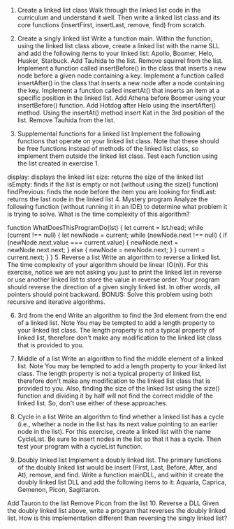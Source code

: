 1. Create a linked list class
Walk through the linked list code in the curriculum and understand it well. Then write a linked list class and its core functions (insertFirst, insertLast, remove, find) from scratch.

2. Create a singly linked list
Write a function main. Within the function, using the linked list class above, create a linked list with the name SLL and add the following items to your linked list: Apollo, Boomer, Helo, Husker, Starbuck.
Add Tauhida to the list.
Remove squirrel from the list.
Implement a function called insertBefore() in the class that inserts a new node before a given node containing a key.
Implement a function called insertAfter() in the class that inserts a new node after a node containing the key.
Implement a function called insertAt() that inserts an item at a specific position in the linked list.
Add Athena before Boomer using your insertBefore() function.
Add Hotdog after Helo using the insertAfter() method.
Using the insertAt() method insert Kat in the 3rd position of the list.
Remove Tauhida from the list.
3. Supplemental functions for a linked list
Implement the following functions that operate on your linked list class. Note that these should be free functions instead of methods of the linked list class, so implement them outside the linked list class. Test each function using the list created in exercise 1.

display: displays the linked list
size: returns the size of the linked list
isEmpty: finds if the list is empty or not (without using the size() function)
findPrevious: finds the node before the item you are looking for
findLast: returns the last node in the linked list
4. Mystery program
Analyze the following function (without running it in an IDE) to determine what problem it is trying to solve. What is the time complexity of this algorithm?

function WhatDoesThisProgramDo(lst) {
    let current = lst.head;
    while (current !== null) {
        let newNode = current;
        while (newNode.next !== null) {
            if (newNode.next.value === current.value) {
                newNode.next = newNode.next.next;
            }
            else {
                newNode = newNode.next;
            }
        }
        current = current.next;
    }
}
5. Reverse a list
Write an algorithm to reverse a linked list. The time complexity of your algorithm should be linear (O(n)). For this exercise, notice we are not asking you just to print the linked list in reverse or use another linked list to store the value in reverse order. Your program should reverse the direction of a given singly linked list. In other words, all pointers should point backward. BONUS: Solve this problem using both recursive and iterative algorithms.

6. 3rd from the end
Write an algorithm to find the 3rd element from the end of a linked list. Note You may be tempted to add a length property to your linked list class. The length property is not a typical property of linked list, therefore don't make any modification to the linked list class that is provided to you.

7. Middle of a list
Write an algorithm to find the middle element of a linked list. Note You may be tempted to add a length property to your linked list class. The length property is not a typical property of linked list, therefore don't make any modification to the linked list class that is provided to you. Also, finding the size of the linked list using the size() function and dividing it by half will not find the correct middle of the linked list. So, don't use either of these approaches.

8. Cycle in a list
Write an algorithm to find whether a linked list has a cycle (i.e., whether a node in the list has its next value pointing to an earlier node in the list). For this exercise, create a linked list with the name CycleList. Be sure to insert nodes in the list so that it has a cycle. Then test your program with a cycleList function.

9. Doubly linked list
Implement a doubly linked list. The primary functions of the doubly linked list would be insert (First, Last, Before, After, and At), remove, and find. Write a function mainDLL, and within it create the doubly linked list DLL and add the following items to it: Aquaria, Caprica, Gemenon, Picon, Sagittaron.

Add Tauron to the list
Remove Picon from the list
10. Reverse a DLL
Given the doubly linked list above, write a program that reverses the doubly linked list. How is this implementation different than reversing the singly linked list?